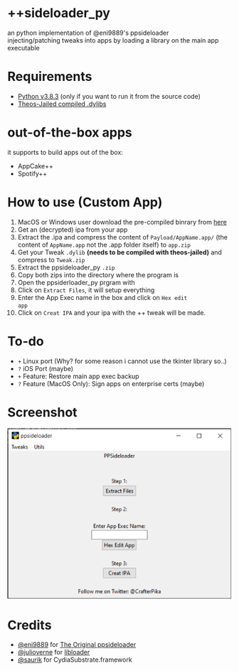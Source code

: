 # ++sideloader_py
an python implementation of @eni9889's ppsideloader<br>
injecting/patching tweaks into apps by loading a library on the main app executable

# Requirements

- [Python v3.8.3](https://www.python.org/downloads/release/python-383/) (only if you want to run it from the source code)
- [Theos-Jailed compiled .dylibs](https://github.com/kabiroberai/theos-jailed/wiki/Installation)

# out-of-the-box apps
it supports to build apps out of the box:
- AppCake++
- Spotify++

# How to use (Custom App)

1. MacOS or Windows user download the pre-compiled binrary from [here](https://github.com/CrafterPika/ppsideloader_py/releases)
2. Get an (decrypted) ipa from your app
3. Extract the .ipa and compress the content of <code>Payload/AppName.app/</code> (the content of <code>AppName.app</code> not the .app folder itself) to <code>app.zip</code>
4. Get your Tweak <code>.dylib</code> <b>(needs to be compiled with theos-jailed)</b> and compress to <code>Tweak.zip</code>
5. Extract the ppsideloader_py <code>.zip</code>
6. Copy both zips into the directory where the program is
7. Open the ppsiderloader_py prgram  with
8. Click on <code>Extract Files</code>, it will setup everything
9. Enter the App Exec name in the box and click on <code>Hex edit app</code><br>
10. Click on <code>Creat IPA</code> and your ipa with the ++ tweak will be made.

# To-do
* `+` Linux port (Why? for some reason i cannot use the tkinter library so..)
* `?` iOS Port (maybe)
* `+` Feature: Restore main app exec backup
* `?` Feature (MacOS Only): Sign apps on enterprise certs (maybe)

# Screenshot
<img src="./screenshot.png">

# Credits
- <a href="https://github.com/eni9889">@eni9889</a> for <a href="https://github.com/eni9889/ppsideloader">The Original ppsideloader</a>
- <a href="https://github.com/julioverne/">@julioverne</a> for <a href="https://github.com/julioverne/libloader-sideloader">libloader</a>
- <a href="https://github.com/saurik/">@saurik</a> for CydiaSubstrate.framework
